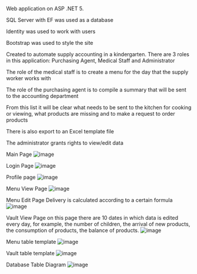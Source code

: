 Web application on ASP .NET 5.

SQL Server with EF was used as a database

Identity was used to work with users

Bootstrap was used to style the site

Created to automate supply accounting in a kindergarten. There are 3 roles in this application: Purchasing Agent, Medical Staff and Administrator

The role of the medical staff is to create a menu for the day that the supply worker works with

The role of the purchasing agent is to compile a summary that will be sent to the accounting department

From this list it will be clear what needs to be sent to the kitchen for cooking or viewing, what products are missing and to make a request to order products

There is also export to an Excel template file

The administrator grants rights to view/edit data


Main Page
![image](https://github.com/Shpeks/KindergartenManager/assets/96112171/affe6866-9257-4754-90fc-06e8fc17ae18)

Login Page
![image](https://github.com/Shpeks/KindergartenManager/assets/96112171/f3a47958-a99b-4ce4-956b-50f0ea71f004)

Profile page
![image](https://github.com/Shpeks/KindergartenManager/assets/96112171/9eb08939-2e8a-43a2-b972-57a5af7eedb9)

Menu View Page
![image](https://github.com/Shpeks/KindergartenManager/assets/96112171/80b286a5-a8df-4aba-b58f-d1ebe25d7c93)

Menu Edit Page Delivery is calculated according to a certain formula
![image](https://github.com/Shpeks/KindergartenManager/assets/96112171/14db9bf3-585b-4da5-9c84-aaba3680666c)

Vault View Page on this page there are 10 dates in which data is edited every day, for example, the number of children, the arrival of new products, the consumption of products, the balance of products.
![image](https://github.com/Shpeks/KindergartenManager/assets/96112171/360180fa-661f-4bcb-af50-9a63063c3a35)

Menu table template
![image](https://github.com/Shpeks/KindergartenManager/assets/96112171/0a3779b7-2cc8-4338-8ff4-f28eef84d2c6)

Vault table template
![image](https://github.com/Shpeks/KindergartenManager/assets/96112171/21a2f714-b526-4b67-a24d-406f59394b30)

Database Table Diagram
![image](https://github.com/Shpeks/KindergartenManager/assets/96112171/912f4a4e-25a6-4172-9b30-2613d38a2773)
